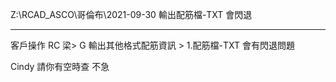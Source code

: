 Z:\RCAD_ASCO\哥倫布\2021-09-30 輸出配筋檔-TXT 會閃退

---

客戶操作 RC 梁> G 輸出其他格式配筋資訊 > 1.配筋檔-TXT 會有閃退問題

Cindy 請你有空時查 不急

